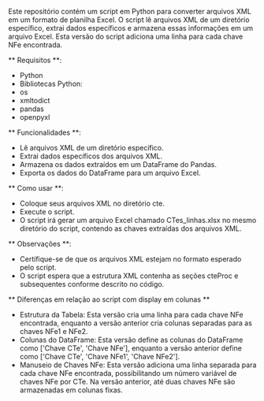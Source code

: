 Este repositório contém um script em Python para converter arquivos XML em um formato de planilha Excel. O script lê arquivos XML de um diretório específico, extrai dados específicos e armazena essas informações em um arquivo Excel. Esta versão do script adiciona uma linha para cada chave NFe encontrada.

** Requisitos **:
- Python 
- Bibliotecas Python:
- os
- xmltodict
- pandas
- openpyxl


** Funcionalidades **:
- Lê arquivos XML de um diretório específico.
- Extrai dados específicos dos arquivos XML.
- Armazena os dados extraídos em um DataFrame do Pandas.
- Exporta os dados do DataFrame para um arquivo Excel.

** Como usar **:
- Coloque seus arquivos XML no diretório cte.
- Execute o script.
- O script irá gerar um arquivo Excel chamado CTes_linhas.xlsx no mesmo diretório do script, contendo as chaves extraídas dos arquivos XML.

** Observações **:
- Certifique-se de que os arquivos XML estejam no formato esperado pelo script.
- O script espera que a estrutura XML contenha as seções cteProc e subsequentes conforme descrito no código.

** Diferenças em relação ao script com display em colunas **
- Estrutura da Tabela: Esta versão cria uma linha para cada chave NFe encontrada, enquanto a versão anterior cria colunas separadas para as chaves NFe1 e NFe2.
- Colunas do DataFrame: Esta versão define as colunas do DataFrame como ['Chave CTe', 'Chave NFe'], enquanto a versão anterior define como ['Chave CTe', 'Chave NFe1', 'Chave NFe2'].
- Manuseio de Chaves NFe: Esta versão adiciona uma linha separada para cada chave NFe encontrada, possibilitando um número variável de chaves NFe por CTe. Na versão anterior, até duas chaves NFe são armazenadas em colunas fixas.
